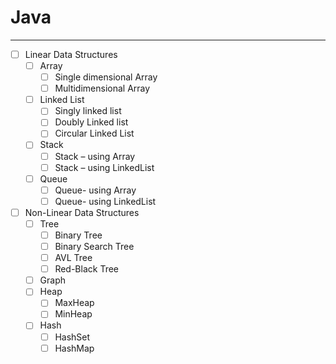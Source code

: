 # Java
---

- [ ] Linear Data Structures
  - [ ] Array
    - [ ] Single dimensional Array
    - [ ] Multidimensional Array
  - [ ] Linked List
    - [ ] Singly linked list
    - [ ] Doubly Linked list
    - [ ] Circular Linked List
  - [ ] Stack
    - [ ] Stack – using Array
	- [ ] Stack – using LinkedList
  - [ ] Queue
    - [ ] Queue- using Array
    - [ ] Queue- using LinkedList
- [ ] Non-Linear Data Structures
  - [ ] Tree
    - [ ] Binary Tree
    - [ ] Binary Search Tree
    - [ ] AVL Tree
    - [ ] Red-Black Tree
  - [ ] Graph
  - [ ] Heap
    - [ ] MaxHeap
    - [ ] MinHeap
  - [ ] Hash
    - [ ] HashSet
    - [ ] HashMap
